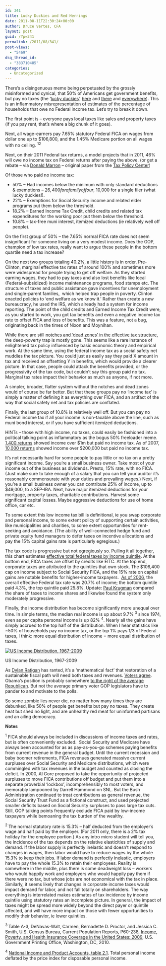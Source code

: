 ```yaml
---
id: 341
title: Lucky Duckies and Red Herrings
date: 2011-08-11T22:30:24+00:00
author: Druce Vertes, CFA
layout: post
guid: /?p=341
permalink: /2011/08/341/
post-views:
  - "5469"
dsq_thread_id:
  - "383710485"
categories:
  - Uncategorized
---
```

There&#8217;s a disingenuous meme being perpetuated by the grossly misinformed and cynical, that 50% of Americans get government benefits, but pay no taxes (the &#8216;[lucky duckies](http://www.google.com/search?rlz=1C1GPCK_enUS415US415&aq=2&oq=lucky+duckies&sourceid=chrome&ie=UTF-8&q=lucky+duckies+taxes)&#8216;, [here](http://www.nationalreview.com/corner/273177/behind-dc-slugfest-victor-davis-hanson) and [there](http://www.cnbc.com/id/36241249) and [everywhere](http://www.google.com/search?hl=en&rlz=1C1GPCK_enUS415US415&q=+site:mediamatters.org+50%25+don't+pay+tax#q=site:mediamatters.org+50%25+don't+pay+tax&hl=en&tbo=1&rlz=1C1GPCK_enUS415US415&prmd=ivns&tbas=0&source=lnt&sa=X&ei=QKBEToWgJ6Xr0QGA0YD7Bw&ved=0CA4QpwUoAA&bav=on.2,or.r_gc.r_pw.r_cp.&fp=741bd9a91dd29d44&biw=1537&bih=1004)). This is an inflammatory misrepresentation of estimates of the percentage of households that owe no Federal income tax. Let&#8217;s try to break it down.  
<!--more-->

  
The first point is &#8211; everyone pays local taxes like sales and property taxes (if you pay rent, that&#8217;s where a big chunk of it goes).

Next, all wage-earners pay 7.65% statutory Federal FICA on wages from dollar one up to $106,800, and the 1.45% Medicare portion on all wages with no ceiling. <sup>1</sup><sup>2</sup>

Next, on their 2011 Federal tax returns, a model projects that in 2011, 46% will owe no income tax on Federal returns after paying the above. (or get a rebate &#8211; via [Donald Marron](http://dmarron.com/2011/07/27/why-do-half-of-americans-pay-no-federal-income-tax/ "Donald Marron") &#8211; original paper from the [Tax Policy Center](http://www.taxpolicycenter.org/UploadedPDF/1001547-Why-No-Income-Tax.pdf "Tax Policy Center"))

Of those who paid no income tax:

  * 50% &#8211; Had incomes below the minimum with only standard deductions & exemptions &#8211; $26,400 for a family of four, ~$10,000 for a single filer (what lucky duckies!).
  * 22% &#8211; Exemptions for Social Security income and related elder programs put them below the threshold.
  * 18.2% &#8211; Earned Income Tax Credit, child credits and related tax expenditures for the working poor put them below the threshold.
  * 10.8% &#8211; tax-free muni interest, itemized deductions (ie relatively well off people).

On the first group of 50% &#8211; the 7.65% normal FICA rate does not seem insignificant for someone living on a very modest income. Does the GOP, champion of low tax rates, really want to argue these people in the bottom quartile need a tax increase?

On the next two groups totaling 40.2%, a little history is in order. Pre-Clinton, marginal effective tax rates of around 100% and sometimes more were widespread for people trying to get off welfare. As they started earning wages, they had to pay taxes and also lost benefits like local (Federal-subsidized) income maintenance programs, food stamps etc. The structure of taxes and public assistance gave incentives for unemployment and single-parent families,  which helped trap people in poverty. Clinton enacted policies to &#8216;end welfare as we know it.&#8217; Rather than create a new bureaucracy, he used the IRS, which already had a system for income reporting. The point of the child credits and Earned Income Tax Credit were, as you started to work, you got tax benefits and even a negative income tax rate to offset FICA and loss of benefits. This was a feature, not a bug, originating back in the times of Nixon and Moynihan.

While there are still [notches and &#8216;dead zones&#8217; in the effective tax structure](http://4.bp.blogspot.com/_djgssszshgM/SvtscpywvOI/AAAAAAAABDg/dBO8WC5e4wU/s1600-h/implicit+tax+rates+2.png "notches in the effective tax structure"), the deep-poverty trap is mostly gone. This seems like a rare instance of enlightened tax policy influenced by basic economic theory and empirical work. At the same time, using the federal income tax as a social safety net muddies the tax picture. You could just as easily say they paid X amount in tax and received an offsetting Y in benefits, which would provide a clearer picture. In that case, people could attack the benefits provided, or the progressivity of the tax code, but couldn&#8217;t say this group paid no tax. Marginal tax rates impact their behavior as much as anyone, if not more.

A simpler, broader, flatter system without the notches and dead zones would of course be far better. But that these groups pay no &#8216;income tax&#8217; is simply a matter of defining it as everything over FICA, and an artifact of the way that social safety net and tax policies are conflated.

Finally, the last group of 10.8% is relatively well off. But you can pay no Federal income tax if all your income is non-taxable above the line, such as muni bond interest, or if you have sufficient itemized deductions.

HINTs &#8211; those with high income, no taxes, could easily be fashioned into a political talking point as inflammatory as the bogus 50% freeloader meme. [1,400 returns](http://www.huffingtonpost.com/2011/08/04/irs-incomes_n_918458.html "1400 returns") showed income over $1m but paid no income tax. As of 2007, [10,000 returns](http://www.thefiscaltimes.com/Articles/2010/12/14/High-Earners-Who-Dont-Pay-Taxes.aspx "10,000 returns") showed income over $200,000 but paid no income tax.

It&#8217;s not necessarily hard for some people to pay little or no tax on a pretty significant income. Say you&#8217;re a small business owner. Take most of your income out of the business as dividends. Presto, 15% rate, with no FICA. (Just make sure to take enough of a salary that you can tell your auditor it&#8217;s reasonably commensurate with your duties and prevailing wages.) Next, if you&#8217;re a small business owner you can contribute 25% of income, up to $49,000, to a SEP-IRA. Next, have major itemized deductions for your mortgage, property taxes, charitable contributions. Harvest some significant capital losses. Maybe aggressive deductions for use of home office, car etc.

To some extent this low income tax bill is definitional, ie you swap corporate and personal income, to some extent policy of supporting certain activities, like municipalities and charities, to some extent opportunities for rent-seeking and avoidance. (The ability of well-connected hedge fund and private equity fund managers to defer taxes on incentive allocations and pay the 15% capital gains rate is particularly egregious.)

The tax code is progressive but not egregiously so. Pulling it all together, this chart estimates [effective total federal taxes by income quintile](http://www.nytimes.com/imagepages/2009/02/27/business/27policy_sub.html). At the bottom end, FICA taxes are offset by credits like EITC. At the top end, corporate taxes are attributed to the quintiles that own stock. The $106,400 cap on income subject to Social Security FICA, and the 15% rate on capital gains are notable benefits for higher-income taxpayers.  [As of 2006](http://www.cbo.gov/publications/collections/tax/2009/effective_rates.pdf), the overall effective Federal tax rate was 20.7% of income; the bottom quintile paid 4.3%, the top quintile paid 25.8%. Update: [Paul Krugman](http://krugman.blogs.nytimes.com/2011/04/22/zombie-tax-lies/) compared the share of taxes to income shares and likewise found the system only moderately progressive.

Finally, the income distribution has become significantly more unequal over time. In simple terms, the median real income is up about 9.7% <sup>3</sup> since 1974, even as per capita personal income is up 82% <sup>4</sup>. Nearly all the gains have simply accrued to the top half of the distribution. When I hear statistics like ~50% of households pay no income tax, or the top 1% pays 1/3 of Federal taxes, I think: more equal distribution of income = more equal distribution of taxes.

<div id="attachment_386" style="width: 550px" class="wp-caption alignnone">
  <a href="/uploads/2011/08/incdist1.png"><img class="size-full wp-image-386" title="US Income Distribution, 1967-2009" src="/uploads/2011/08/incdist1.png" alt="US Income Distribution, 1967-2009" width="540" height="324" srcset="/uploads/2011/08/incdist1.png 540w, /uploads/2011/08/incdist1-300x180.png 300w" sizes="(max-width: 540px) 100vw, 540px" /></a>
  
  <p class="wp-caption-text">
    US Income Distribution, 1967-2009
  </p>
</div>

As [Dylan Ratigan](http://www.mediaite.com/tv/mad-as-hell-dylan-ratigan-goes-on-epic-rant-over-trillions-extracted-from-u-s/) has ranted, it&#8217;s a &#8216;mathematical fact&#8217; that restoration of a sustainable fiscal path will need both taxes and revenues. [Voters agree](http://capitalgainsandgames.com/blog/bruce-bartlett/2341/23-polls-say-people-support-higher-taxes-reduce-deficit). Obama&#8217;s position is probably somewhere [to the right of the average Republican](http://krugman.blogs.nytimes.com/2011/07/14/obama-moderate-republican/). But not the average primary voter GOP legislators have to pander to and motivate to the polls.

So some zombie lies never die, no matter how many times they are debunked, like 50% of people get benefits but pay no taxes. They create heat but shed no light, and are unhealthy red meat for uninformed partisans and an ailing democracy.

**Notes**

<sup>1</sup> FICA should always be included in discussions of income taxes and rates, but is often conveniently excluded.  Social Security and Medicare have always been accounted for as as pay-as-you-go schemes paying benefits from current revenue in the general budget. Until the current recession and baby boomer retirements, FICA revenues generated massive current surpluses over Social Security and Medicare distributions, which were commingled with tax revenues in the budget and counted as closing the deficit. In 2000, Al Gore proposed to take the opportunity of projected surpluses to move FICA contributions off budget and put them into a separate proverbial &#8216;lockbox&#8217;, incomprehensibly to most voters, and memorably lampooned by Darrell Hammond on SNL. But the Bush Administration continued to treat contributions as general revenue, the Social Security Trust Fund as a fictional construct, and used projected smaller deficits based on Social Security surpluses to pass large tax cuts. Still, GOP talking points frequently exclude FICA paid by low-income taxpayers while bemoaning the tax burden of the wealthy.

<sup>2 </sup>The normal statutory rate is 15.3% &#8211; half deducted from the employer&#8217;s wage and half paid by the employer. (For 2011 only, there is a 2% tax holiday for the employee portion.) As any intro micro student will tell you, the incidence of the tax depends on the relative elasticities of supply and demand. If the labor supply is perfectly inelastic and doesn&#8217;t respond to changes in wages, then labor would have to reduce wages by the whole 15.3% to keep their jobs. If labor demand is perfectly inelastic, employers have to pay the whole 15.3% to retain their employees. Reality is somewhere in the middle, plus there is some deadweight loss &#8211; workers who would happily work and employers who would happily pay them if there were no tax, but whose jobs are not economical with the tax in place. Similarly, it seems likely that changes in corporate income taxes would impact demand for labor, and not fall totally on shareholders. The way everything is interrelated makes estimates of tax incidence by income quintile using statutory rates an incomplete picture. In general, the impact of taxes might be spread more widely beyond the direct payer or quintile affected, and will have more impact on those with fewer opportunities to modify their behavior, ie lower quintiles.

<sup>3 </sup>Table A-3, DeNavas-Walt, Carmen, Bernadette D. Proctor, and Jessica C. Smith, U.S. Census Bureau, Current Population Reports, P60-238, [Income, Poverty, and Health Insurance Coverage in the United States: 2009](http://www.census.gov/prod/2010pubs/p60-238.pdf "Income, Poverty, and Health Insurance Coverage in the United States: 2009"), U.S. Government Printing Office, Washington, DC, 2010.

<sup>4</sup> [National Income and Product Accounts, table 2.1](http://www.bea.gov/iTable/iTable.cfm?ReqID=9&step=1). Total personal income deflated by the price index for disposable personal income.

<h6 class="zemanta-related-title" style="font-size: 1em;">
</h6>